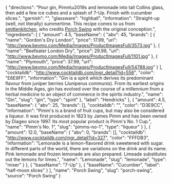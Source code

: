 {
    "directions": "Pour gin, Pimm\u2019s and lemonade into tall Collins glass, then add a few ice cubes and a splash of 7-Up. Finish with cucumber slices.",
    "garnish": "",
    "glassware": "highball",
    "information": "Straight-up (well, not literally) summertime.  This recipe comes to us from [smittenkitchen](http://smittenkitchen.com/blog/2010/07/porch-swing/), who credits [Porch Swing](http://www.bluesmoke.com/) with the original conception.",
    "ingredients": [
        {
            "amount": 4.5,
            "baseName": {
                "abv": 45,
                "brands": [
                    {
                        "name": "Gordon's Dry London",
                        "price": 17.99,
                        "url": "http://www.bevmo.com/Media/Images/ProductImagesFull/3573.jpg"
                    },
                    {
                        "name": "Beefeater London Dry",
                        "price": 29.99,
                        "url": "http://www.bevmo.com/Media/Images/ProductImagesFull/1101.jpg"
                    },
                    {
                        "name": "Plymouth",
                        "price": 37.99,
                        "url": "http://www.bevmo.com/Media/Images/ProductImagesFull/54788.jpg"
                    }
                ],
                "cocktaildb": "http://www.cocktaildb.com/ingr_detail?id=556",
                "color": "E6E9FF",
                "information": "Gin is a spirit which derives its predominant flavour from juniper berries (Juniperus communis). From its earliest origins in the Middle Ages, gin has evolved over the course of a millennium from a herbal medicine to an object of commerce in the spirits industry.",
                "name": "Gin",
                "slug": "gin",
                "type": "spirit"
            },
            "label": "Hendricks"
        },
        {
            "amount": 4.5,
            "baseName": {
                "abv": 25,
                "brands": [],
                "cocktaildb": "",
                "color": "D3E9CC",
                "information": "Pimm's is a brand of fruit cups, but may also be considered a liqueur. It was first produced in 1823 by James Pimm and has been owned by Diageo since 1997. Its most popular product is Pimm's No. 1 Cup.",
                "name": "Pimm's No. 1",
                "slug": "pimms-no-1",
                "type": "liqueur"
            }
        },
        {
            "amount": 12.0,
            "baseName": {
                "abv": 0,
                "brands": [],
                "cocktaildb": "http://www.cocktaildb.com/ingr_detail?id=327",
                "color": "FFFDB3",
                "information": "Lemonade is a lemon-flavored drink sweetened with sugar. In different parts of the world, there are variations on the drink and its name. Pink lemonade and frozen lemonade are also prepared. Limeade substitutes out the lemons for limes.",
                "name": "Lemonade",
                "slug": "lemonade",
                "type": "mixer"
            }
        },
        {
            "baseName": "7-Up"
        },
        {
            "baseName": "Cucumber",
            "label": "half-moon slices"
        }
    ],
    "name": "Porch Swing",
    "slug": "porch-swing",
    "source": "Porch Swing"
}